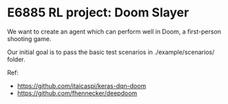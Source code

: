 # E6885 RL project: Doom Slayer

We want to create an agent which can perform well in Doom, a first-person shooting game.

Our initial goal is to pass the basic test scenarios in ./example/scenarios/ folder.

Ref:
* https://github.com/itaicaspi/keras-dqn-doom
* https://github.com/fhennecker/deepdoom
